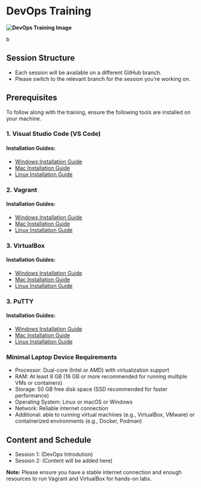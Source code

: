<h1>DevOps Training</h1>
<b>
  <img src="https://drive.google.com/uc?export=view&id=1gc-vXdQvaa3srR2ZXwHIpJIadqOBKWGp" alt="DevOps Training Image" />

</b>b
<h2>Session Structure</h2>
<ul>
  <li>Each session will be available on a different GitHub branch.</li>
  <li>Please switch to the relevant branch for the session you're working on.</li>
</ul>

<h2>Prerequisites</h2>
<p>To follow along with the training, ensure the following tools are installed on your machine.</p>

<h3>1. Visual Studio Code (VS Code)</h3>
<h4>Installation Guides:</h4>
<ul>
  <li><a href="https://code.visualstudio.com/docs/setup/windows">Windows Installation Guide</a></li>
  <li><a href="https://code.visualstudio.com/docs/setup/mac">Mac Installation Guide</a></li>
  <li><a href="https://code.visualstudio.com/docs/setup/linux">Linux Installation Guide</a></li>
</ul>

<h3>2. Vagrant</h3>
<h4>Installation Guides:</h4>
<ul>
  <li><a href="https://developer.hashicorp.com/vagrant/docs/installation#windows">Windows Installation Guide</a></li>
  <li><a href="https://developer.hashicorp.com/vagrant/docs/installation#macos">Mac Installation Guide</a></li>
  <li><a href="https://developer.hashicorp.com/vagrant/docs/installation#linux">Linux Installation Guide</a></li>
</ul>

<h3>3. VirtualBox</h3>
<h4>Installation Guides:</h4>
<ul>
  <li><a href="https://www.virtualbox.org/manual/ch02.html#idm1960">Windows Installation Guide</a></li>
  <li><a href="https://www.virtualbox.org/manual/ch02.html#idm1713">Mac Installation Guide</a></li>
  <li><a href="https://www.virtualbox.org/manual/ch02.html#linux-installation">Linux Installation Guide</a></li>
</ul>
<h3>3. PuTTY</h3>
<h4>Installation Guides:</h4>
<ul>
  <li><a href="https://www.chiark.greenend.org.uk/~sgtatham/putty/latest.html">Windows Installation Guide</a></li>
  <li><a href="https://www.chiark.greenend.org.uk/~sgtatham/putty/x11.html">Mac Installation Guide</a></li>
  <li><a href="https://www.chiark.greenend.org.uk/~sgtatham/putty/puttydoc.txt">Linux Installation Guide</a></li>
</ul>
<h3>Minimal Laptop Device Requirements </h3>
<ul>
  <li>Processor: Dual-core (Intel or AMD) with virtualization support</li>
  <li>RAM: At least 8 GB (16 GB or more recommended for running multiple VMs or containers)</li>
  <li>Storage: 50 GB free disk space (SSD recommended for faster performance)</li>
  <li>Operating System: Linux or macOS or Windows   </li>
  <li>Network: Reliable internet connection </li>
  <li>Additional: able to running virtual machines (e.g., VirtualBox, VMware) or containerized environments (e.g., Docker, Podman)</li>
</ul>


<h2>Content and Schedule</h2>
<ul>
  <li>Session 1: (DevOps Introdution)</li>
  <li>Session 2: (Content will be added here)</li>
</ul>

<p><strong>Note:</strong> Please ensure you have a stable internet connection and enough resources to run Vagrant and VirtualBox for hands-on labs.</p>
